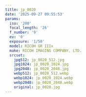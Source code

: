 ```yaml
---
title: jp_0020
date: '2025-09-27 09:55:53'
params:
  iso: '200'
  focal_length: '26'
  f_number: '9'
  ev: '0'
  exposure: '1/50'
  model: RICOH GR IIIx
  make: RICOH IMAGING COMPANY, LTD.
  srcset:
    jpg512: jp_0020_512.jpg
    jpg1024: jp_0020_1024.jpg
    jpg2048: jp_0020_2048.jpg
    webp512: jp_0020_512.webp
    webp1024: jp_0020_1024.webp
    webp2048: jp_0020_2048.webp
    original: jp_0020.jpg
---
```


